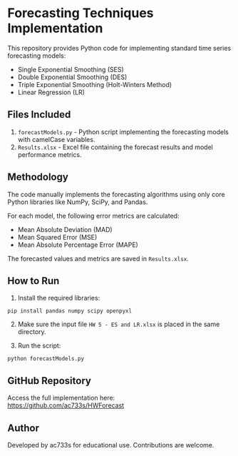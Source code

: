 # Forecasting Techniques Implementation

This repository provides Python code for implementing standard time series forecasting models:

- Single Exponential Smoothing (SES)
- Double Exponential Smoothing (DES)
- Triple Exponential Smoothing (Holt-Winters Method)
- Linear Regression (LR)

## Files Included

1. `forecastModels.py` - Python script implementing the forecasting models with camelCase variables.
2. `Results.xlsx` - Excel file containing the forecast results and model performance metrics.

## Methodology

The code manually implements the forecasting algorithms using only core Python libraries like NumPy, SciPy, and Pandas.

For each model, the following error metrics are calculated:
- Mean Absolute Deviation (MAD)
- Mean Squared Error (MSE)
- Mean Absolute Percentage Error (MAPE)

The forecasted values and metrics are saved in `Results.xlsx`.

## How to Run

1. Install the required libraries:
```
pip install pandas numpy scipy openpyxl
```

2. Make sure the input file `HW 5 - ES and LR.xlsx` is placed in the same directory.

3. Run the script:
```
python forecastModels.py
```

## GitHub Repository

Access the full implementation here:  
https://github.com/ac733s/HWForecast

## Author

Developed by ac733s for educational use. Contributions are welcome.

